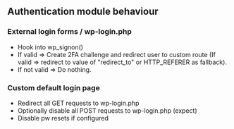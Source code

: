 ## Authentication module behaviour

### External login forms / wp-login.php

- Hook into wp_signon()
- If valid => Create 2FA challenge and redirect user to custom route (If valid => redirect to value of "redirect_to" or HTTP_REFERER as fallback).
- If not valid => Do nothing.

### Custom default login page

- Redirect all GET requests to wp-login.php
- Optionally disable all POST requests to wp-login.php (expect)
- Disable pw resets if configured
